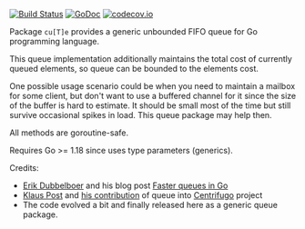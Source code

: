 [![Build Status](https://github.com/FZambia/cute/workflows/build/badge.svg?branch=main)](https://github.com/FZambia/cute/actions)
[![GoDoc](https://pkg.go.dev/badge/FZambia/cute)](https://pkg.go.dev/github.com/FZambia/cute)
[![codecov.io](https://codecov.io/gh/FZambia/cute/branch/main/graphs/badge.svg)](https://codecov.io/github/FZambia/cute?branch=main)

Package `cu[T]e` provides a generic unbounded FIFO queue for Go programming language.

This queue implementation additionally maintains the total cost of currently queued elements, so queue can be bounded to the elements cost.

One possible usage scenario could be when you need to maintain a mailbox for some client, but don't want to use a buffered channel for it since the size of the buffer is hard to estimate. It should be small most of the time but still survive occasional spikes in load. This queue package may help then.

All methods are goroutine-safe.

Requires Go >= 1.18 since uses type parameters (generics).

Credits:

* [Erik Dubbelboer](https://github.com/erikdubbelboer) and his blog post [Faster queues in Go](https://blog.dubbelboer.com/2015/04/25/go-faster-queue.html)
* [Klaus Post](https://github.com/klauspost) and [his contribution](https://github.com/centrifugal/centrifugo/pull/23) of queue into [Centrifugo](https://github.com/centrifugal/centrifugo) project
* The code evolved a bit and finally released here as a generic queue package.
